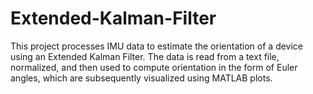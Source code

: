 # Extended-Kalman-Filter
This project processes IMU data to estimate the orientation of a device using an Extended Kalman Filter. The data is read from a text file, normalized, and then used to compute orientation in the form of Euler angles, which are subsequently visualized using MATLAB plots.
